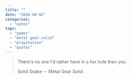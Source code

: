 ```yaml
---
title: ""
date: "2016-04-02"
categories: 
  - "notes"
tags: 
  - "games"
  - "metal-gear-solid"
  - "playstation"
  - "quotes"
---
```


> There's no one I'd rather have in a fox hole than you.
> 
> Solid Snake -- Metal Gear Solid
